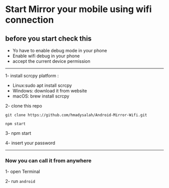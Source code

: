 # Start Mirror your mobile using wifi connection

## before you start check this
- Yo have to enable debug mode in your phone 
- Enable wifi debug in your phone
- accept the current device permission 

---

1- install scrcpy platform :

- Linux:sudo apt install scrcpy
- Windows: download it from website 
- macOS: brew install scrcpy

2- clone this repo

`git clone https://github.com/hmadysalah/Android-Mirror-Wifi.git`


` npm start `

3- npm start

4- insert your password 

---
### Now you can call it from anywhere 
1- open Terminal 

2- run ` android ` 


